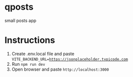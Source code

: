 # qposts

small posts app

# Instructions

1. Create .env.local file and paste <code>VITE_BACKEND_URL=https://jsonplaceholder.typicode.com</code>
2. Run <code>npm run dev</code>
3. Open browser and paste <code>http://localhost:3000</code>
